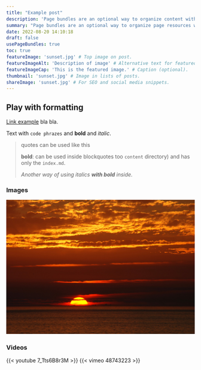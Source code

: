 ```yaml
---
title: "Example post"
description: 'Page bundles are an optional way to organize content within Hugo.'
summary: "Page bundles are an optional way to organize page resources within Hugo. You can opt-in to using page bundles in Hugo Clarity with `usePageBundles` in your site configuration --- or in a page's front matter." # For the post in lists.
date: 2022-08-20 14:10:18
draft: false
usePageBundles: true
toc: true
featureImage: 'sunset.jpg' # Top image on post.
featureImageAlt: 'Description of image' # Alternative text for featured image.
featureImageCap: 'This is the featured image.' # Caption (optional).
thumbnail: 'sunset.jpg' # Image in lists of posts.
shareImage: 'sunset.jpg' # For SEO and social media snippets.
---
```

## Play with formatting
[Link example](https://gohugo.io/content-management/page-bundles/) bla bla.

Text with `code phrazes` and **bold** and *italic*.

<blockquote>
quotes can be used like this

**bold**: can be used inside blockquotes too
`content` directory) and has only the `index.md`.

_Another way of using italics **with bold** inside._
</blockquote>

### Images

![A sunset](sunset.jpg)

### Videos
{{< youtube 7_Tts6B8r3M >}}
{{< vimeo 48743223 >}}
